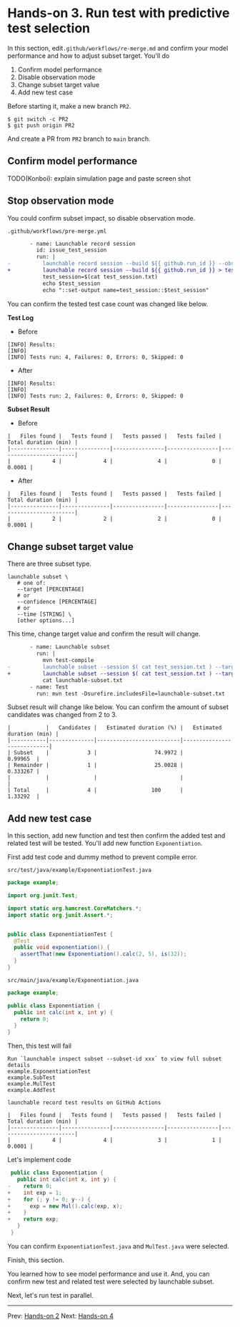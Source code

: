 # Hands-on 3. Run test with predictive test selection

In this section, edit`.github/workflows/re-merge.md` and confirm your model performance and how to adjust subset target.
You'll do

1. Confirm model performance
1. Disable observation mode
1. Change subset target value
1. Add new test case


Before starting it, make a new branch `PR2`.

```
$ git switch -c PR2
$ git push origin PR2
```
 And create a PR from `PR2` branch to `main` branch.

## Confirm model performance

TODO(Konboi): explain simulation page and paste screen shot

## Stop observation mode

You could confirm subset impact, so disable observation mode.

`.github/workflows/pre-merge.yml`
```diff
       - name: Launchable record session
         id: issue_test_session
         run: |
-          launchable record session --build ${{ github.run_id }} --observation > test_session.txt
+          launchable record session --build ${{ github.run_id }} > test_session.txt
           test_session=$(cat test_session.txt)
           echo $test_session
           echo "::set-output name=test_session::$test_session"
```

You can confirm the tested test case count was changed like below.

**Test Log**

- Before
```
[INFO] Results:
[INFO]
[INFO] Tests run: 4, Failures: 0, Errors: 0, Skipped: 0
```

- After
```
[INFO] Results:
[INFO]
[INFO] Tests run: 2, Failures: 0, Errors: 0, Skipped: 0
```

**Subset Result**

- Before
```
|   Files found |   Tests found |   Tests passed |   Tests failed |   Total duration (min) |
|---------------|---------------|----------------|----------------|------------------------|
|             4 |             4 |              4 |              0 |                 0.0001 |
```

- After
```
|   Files found |   Tests found |   Tests passed |   Tests failed |   Total duration (min) |
|---------------|---------------|----------------|----------------|------------------------|
|             2 |             2 |              2 |              0 |                 0.0001 |
```

 ## Change subset target value

 There are three subset type.

 ```
 launchable subset \
    # one of:
    --target [PERCENTAGE]
    # or
    --confidence [PERCENTAGE]
    # or
    --time [STRING] \
    [other options...]
```

This time, change target value and confirm the result will change.

```diff
       - name: Launchable subset
         run: |
           mvn test-compile
-          launchable subset --session $( cat test_session.txt ) --target 50% maven --test-compile-created-file target/maven-status/maven-compiler-plugin/testCompile/default-testCompile/createdFiles.lst > launchable-subset.txt
+          launchable subset --session $( cat test_session.txt ) --target 75% maven --test-compile-created-file target/maven-status/maven-compiler-plugin/testCompile/default-testCompile/createdFiles.lst > launchable-subset.txt
           cat launchable-subset.txt
       - name: Test
         run: mvn test -Dsurefire.includesFile=launchable-subset.txt
```

Subset result will change like below. You can confirm the amount of subset candidates was changed from 2 to 3.
```
|           |   Candidates |   Estimated duration (%) |   Estimated duration (min) |
|-----------|--------------|--------------------------|----------------------------|
| Subset    |            3 |                  74.9972 |                   0.99965  |
| Remainder |            1 |                  25.0028 |                   0.333267 |
|           |              |                          |                            |
| Total     |            4 |                 100      |                   1.33292  |
```

## Add new test case

In this section, add new function and test then confirm the added test and related test will be tested.
You'll add new function `Exponentiation`.

First add test code and dummy method to prevent compile error.

`src/test/java/example/ExponentiationTest.java`
```java
package example;

import org.junit.Test;

import static org.hamcrest.CoreMatchers.*;
import static org.junit.Assert.*;


public class ExponentiationTest {
  @Test
  public void exponentiation() {
    assertThat(new Exponentiation().calc(2, 5), is(32));
  }
}
```

`src/main/java/example/Exponentiation.java`
```java
package example;

public class Exponentiation {
  public int calc(int x, int y) {
    return 0;
  }
}
```

Then, this test will fail

```
Run `launchable inspect subset --subset-id xxx` to view full subset details
example.ExponentiationTest
example.SubTest
example.MulTest
example.AddTest
```

`launchable record test results on GitHub Actions`

```
|   Files found |   Tests found |   Tests passed |   Tests failed |   Total duration (min) |
|---------------|---------------|----------------|----------------|------------------------|
|             4 |             4 |              3 |              1 |                 0.0001 |
```

Let's implement code

```java
 public class Exponentiation {
   public int calc(int x, int y) {
-    return 0;
+    int exp = 1;
+    for (; y != 0; y--) {
+      exp = new Mul().calc(exp, x);
+    }
+    return exp;
   }
 }
```

You can confirm `ExponentiationTest.java` and `MulTest.java` were selected.

Finish, this section.

You learned how to see model performance and use it. And, you can confirm new test and related test were selected by launchable subset.

Next, let's run test in parallel.


___

Prev: [Hands-on 2](HANDSON2.md)
Next: [Hands-on 4](HANDSON4.md)

